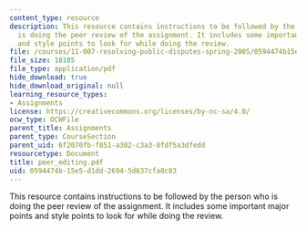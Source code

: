 ```yaml
---
content_type: resource
description: This resource contains instructions to be followed by the person who
  is doing the peer review of the assignment. It includes some important major points
  and style points to look for while doing the review.
file: /courses/11-007-resolving-public-disputes-spring-2005/0594474b15e5d1dd26945d637cfa8c83_peer_editing.pdf
file_size: 18185
file_type: application/pdf
hide_download: true
hide_download_original: null
learning_resource_types:
- Assignments
license: https://creativecommons.org/licenses/by-nc-sa/4.0/
ocw_type: OCWFile
parent_title: Assignments
parent_type: CourseSection
parent_uid: 6f2070fb-f851-a302-c3a3-0fdf5a3dfedd
resourcetype: Document
title: peer_editing.pdf
uid: 0594474b-15e5-d1dd-2694-5d637cfa8c83
---
```

This resource contains instructions to be followed by the person who is doing the peer review of the assignment. It includes some important major points and style points to look for while doing the review.